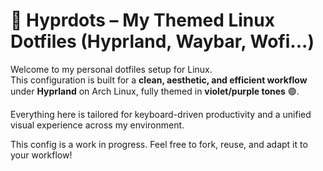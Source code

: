 # 💜 Hyprdots – My Themed Linux Dotfiles (Hyprland, Waybar, Wofi...)

Welcome to my personal dotfiles setup for Linux.  
This configuration is built for a **clean, aesthetic, and efficient workflow** under **Hyprland** on Arch Linux, fully themed in **violet/purple tones** 🟣.

Everything here is tailored for keyboard-driven productivity and a unified visual experience across my environment.

This config is a work in progress. Feel free to fork, reuse, and adapt it to your workflow!
